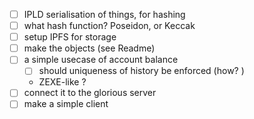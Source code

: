 - [ ] IPLD serialisation of things, for hashing
- [ ] what hash function? Poseidon, or Keccak
- [ ] setup IPFS for storage
- [ ] make the objects (see Readme)
- [ ] a simple usecase of account balance
    - [ ] should uniqueness of history be enforced (how? )
    - ZEXE-like ?
- [ ] connect it to the glorious server
- [ ] make a simple client
